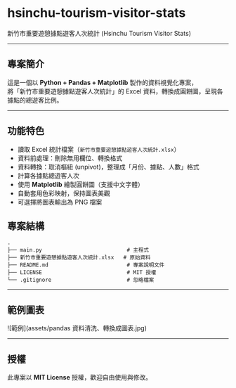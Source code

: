 # hsinchu-tourism-visitor-stats
新竹市重要遊憩據點遊客人次統計 (Hsinchu Tourism Visitor Stats)

---

##  專案簡介
這是一個以 **Python + Pandas + Matplotlib** 製作的資料視覺化專案，  
將「新竹市重要遊憩據點遊客人次統計」的 Excel 資料，轉換成圓餅圖，呈現各據點的總遊客比例。  

---

##  功能特色
- 讀取 Excel 統計檔案（`新竹市重要遊憩據點遊客人次統計.xlsx`）  
- 資料前處理：刪除無用欄位、轉換格式  
- 資料轉換：取消樞紐 (unpivot)，整理成「月份、據點、人數」格式  
- 計算各據點總遊客人次  
- 使用 **Matplotlib** 繪製圓餅圖（支援中文字體）  
- 自動套用色彩映射，保持圖表美觀  
- 可選擇將圖表輸出為 PNG 檔案  

##  專案結構

```
.
├── main.py                           # 主程式
├── 新竹市重要遊憩據點遊客人次統計.xlsx   # 原始資料
├── README.md                         # 專案說明文件
├── LICENSE                           # MIT 授權
└── .gitignore                        # 忽略檔案
```

---

## 範例圖表

![範例](assets/pandas 資料清洗、轉換成圖表.jpg)

---

## 授權

此專案以 **MIT License** 授權，歡迎自由使用與修改。
